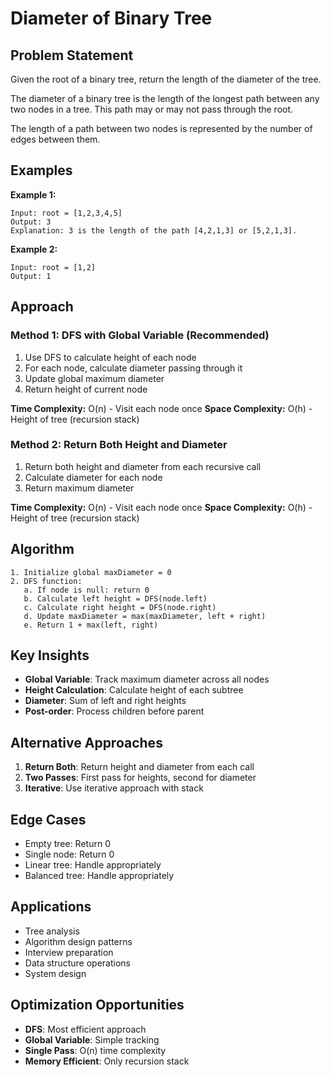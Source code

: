 # Diameter of Binary Tree

## Problem Statement

Given the root of a binary tree, return the length of the diameter of the tree.

The diameter of a binary tree is the length of the longest path between any two nodes in a tree. This path may or may not pass through the root.

The length of a path between two nodes is represented by the number of edges between them.

## Examples

**Example 1:**
```
Input: root = [1,2,3,4,5]
Output: 3
Explanation: 3 is the length of the path [4,2,1,3] or [5,2,1,3].
```

**Example 2:**
```
Input: root = [1,2]
Output: 1
```

## Approach

### Method 1: DFS with Global Variable (Recommended)
1. Use DFS to calculate height of each node
2. For each node, calculate diameter passing through it
3. Update global maximum diameter
4. Return height of current node

**Time Complexity:** O(n) - Visit each node once
**Space Complexity:** O(h) - Height of tree (recursion stack)

### Method 2: Return Both Height and Diameter
1. Return both height and diameter from each recursive call
2. Calculate diameter for each node
3. Return maximum diameter

**Time Complexity:** O(n) - Visit each node once
**Space Complexity:** O(h) - Height of tree (recursion stack)

## Algorithm

```
1. Initialize global maxDiameter = 0
2. DFS function:
   a. If node is null: return 0
   b. Calculate left height = DFS(node.left)
   c. Calculate right height = DFS(node.right)
   d. Update maxDiameter = max(maxDiameter, left + right)
   e. Return 1 + max(left, right)
```

## Key Insights

- **Global Variable**: Track maximum diameter across all nodes
- **Height Calculation**: Calculate height of each subtree
- **Diameter**: Sum of left and right heights
- **Post-order**: Process children before parent

## Alternative Approaches

1. **Return Both**: Return height and diameter from each call
2. **Two Passes**: First pass for heights, second for diameter
3. **Iterative**: Use iterative approach with stack

## Edge Cases

- Empty tree: Return 0
- Single node: Return 0
- Linear tree: Handle appropriately
- Balanced tree: Handle appropriately

## Applications

- Tree analysis
- Algorithm design patterns
- Interview preparation
- Data structure operations
- System design

## Optimization Opportunities

- **DFS**: Most efficient approach
- **Global Variable**: Simple tracking
- **Single Pass**: O(n) time complexity
- **Memory Efficient**: Only recursion stack

